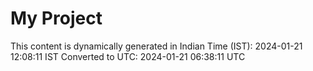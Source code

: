 # My Project

This content is dynamically generated in Indian Time (IST): 2024-01-21 12:08:11 IST
Converted to UTC: 2024-01-21 06:38:11 UTC
